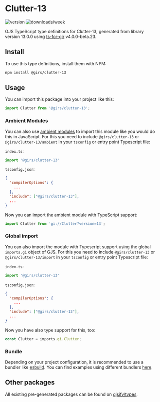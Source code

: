 
# Clutter-13

![version](https://img.shields.io/npm/v/@girs/clutter-13)
![downloads/week](https://img.shields.io/npm/dw/@girs/clutter-13)


GJS TypeScript type definitions for Clutter-13, generated from library version 13.0.0 using [ts-for-gir](https://github.com/gjsify/ts-for-gir) v4.0.0-beta.23.


## Install

To use this type definitions, install them with NPM:
```bash
npm install @girs/clutter-13
```

## Usage

You can import this package into your project like this:
```ts
import Clutter from '@girs/clutter-13';
```

### Ambient Modules

You can also use [ambient modules](https://github.com/gjsify/ts-for-gir/tree/main/packages/cli#ambient-modules) to import this module like you would do this in JavaScript.
For this you need to include `@girs/clutter-13` or `@girs/clutter-13/ambient` in your `tsconfig` or entry point Typescript file:

`index.ts`:
```ts
import '@girs/clutter-13'
```

`tsconfig.json`:
```json
{
  "compilerOptions": {
    ...
  },
  "include": ["@girs/clutter-13"],
  ...
}
```

Now you can import the ambient module with TypeScript support: 

```ts
import Clutter from 'gi://Clutter?version=13';
```

### Global import

You can also import the module with Typescript support using the global `imports.gi` object of GJS.
For this you need to include `@girs/clutter-13` or `@girs/clutter-13/import` in your `tsconfig` or entry point Typescript file:

`index.ts`:
```ts
import '@girs/clutter-13'
```

`tsconfig.json`:
```json
{
  "compilerOptions": {
    ...
  },
  "include": ["@girs/clutter-13"],
  ...
}
```

Now you have also type support for this, too:

```ts
const Clutter = imports.gi.Clutter;
```

### Bundle

Depending on your project configuration, it is recommended to use a bundler like [esbuild](https://esbuild.github.io/). You can find examples using different bundlers [here](https://github.com/gjsify/ts-for-gir/tree/main/examples).

## Other packages

All existing pre-generated packages can be found on [gjsify/types](https://github.com/gjsify/types).

